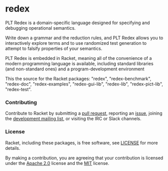 # redex

PLT Redex is a domain-specific language designed for specifying and debugging operational semantics. 

Write down a grammar and the reduction rules, and PLT Redex allows you to interactively explore terms and to use randomized test generation to attempt to falsify properties of your semantics.

PLT Redex is embedded in Racket, meaning all of the convenience of a modern programming language is available, including standard libraries (and non-standard ones) and a program-development environment

This the source for the Racket packages: "redex", "redex-benchmark", "redex-doc", "redex-examples", "redex-gui-lib", "redex-lib", "redex-pict-lib", "redex-test".

### Contributing

Contribute to Racket by submitting a [pull request], reporting an
[issue], joining the [development mailing list], or visiting the
IRC or Slack channels.

### License

Racket, including these packages, is free software, see [LICENSE]
for more details.

By making a contribution, you are agreeing that your contribution
is licensed under the [Apache 2.0] license and the [MIT] license.

[MIT]: https://github.com/racket/racket/blob/master/racket/src/LICENSE-MIT.txt
[Apache 2.0]: https://www.apache.org/licenses/LICENSE-2.0.txt
[pull request]: https://github.com/racket/redex/pulls
[issue]: https://github.com/racket/redex/issues
[development mailing list]: https://lists.racket-lang.org
[LICENSE]: LICENSE
